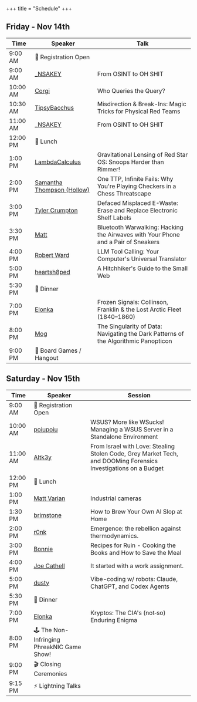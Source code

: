 +++
title = "Schedule"
+++

## Friday - Nov 14th

| Time | Speaker | Talk |
|------|---------|------|
| 9:00 AM | 🧾 Registration Open |
| 9:00 AM | [_NSAKEY](/speakers/#nsakey) | From OSINT to OH SHIT |
| 10:00 AM | [Corgi](/speakers/#corgi) | Who Queries the Query? |
| 10:30 AM | [TipsyBacchus](/speakers/#tipsybacchus) | Misdirection & Break-Ins: Magic Tricks for Physical Red Teams |
| 11:00 AM | [_NSAKEY](/speakers/#nsakey) | From OSINT to OH SHIT |
| 12:00 PM | 🌭 Lunch | |
| 1:00 PM | [LambdaCalculus](/speakers/#lambdacalculus) | Gravitational Lensing of Red Star OS: Snoops Harder than Rimmer! |
| 2:00 PM | [Samantha Thompson (Hollow)](/speakers/#samantha-thompson-hollow) | One TTP, Infinite Fails: Why You're Playing Checkers in a Chess Threatscape |
| 3:00 PM | [Tyler Crumpton](/speakers/#tyler-crumpton) | Defaced Misplaced E-Waste: Erase and Replace Electronic Shelf Labels|
| 3:30 PM | [Matt](/speakers/#matt) | Bluetooth Warwalking: Hacking the Airwaves with Your Phone and a Pair of Sneakers |
| 4:00 PM | [Robert Ward](/speakers/#robert-ward) | LLM Tool Calling: Your Computer's Universal Translator |
| 5:00 PM | [heartsh8ped](/speakers/#heartsh8ped) | A Hitchhiker's Guide to the Small Web |
| 5:30 PM | 🌭 Dinner | |
| 7:00 PM | [Elonka](/speakers/#elonka) | Frozen Signals: Collinson, Franklin & the Lost Arctic Fleet (1840–1860) |
| 8:00 PM | [Mog](/speakers/#mog) | The Singularity of Data: Navigating the Dark Patterns of the Algorithmic Panopticon |
| 9:00 PM | 🍿 Board Games / Hangout | |

## Saturday - Nov 15th

| Time | Speaker | Session |
|------|---------|---------|
| 9:00 AM | 🧾 Registration Open | |
| 10:00 AM | [poiupoiu](/speakers/#poiupoiu) | WSUS? More like WSucks! Managing a WSUS Server in a Standalone Environment |
| 11:00 AM | [Altk3y](/speakers/#altk3y) | From Israel with Love: Stealing Stolen Code, Grey Market Tech, and DOOMing Forensics Investigations on a Budget |
| 12:00 PM | 🌭 Lunch | |
| 1:00 PM | [Matt Varian](/speakers/#matt-varian) | Industrial cameras |
| 1:30 PM | [brimstone](/speakers/#brimstone) | How to Brew Your Own AI Slop at Home |
| 2:00 PM | [r0nk](/speakers/#r0nk) | Emergence: the rebellion against thermodynamics. |
| 3:00 PM | [Bonnie](/speakers/#bonnie) | Recipes for Ruin - Cooking the Books and How to Save the Meal |
| 4:00 PM | [Joe Cathell](/speakers/#joe-cathell) | It started with a work assignment. |
| 5:00 PM | [dusty](/speakers/#dusty) | Vibe-coding w/ robots: Claude, ChatGPT, and Codex Agents |
| 5:30 PM | 🌭 Dinner | |
| 7:00 PM | [Elonka](/speakers/#elonka) | Kryptos: The CIA's (not‑so) Enduring Enigma |
| 8:00 PM | 🕹️ The Non-Infringing PhreakNIC Game Show! | |
| 9:00 PM | 🎬 Closing Ceremonies | |
| 9:15 PM | ⚡️ Lightning Talks | |
